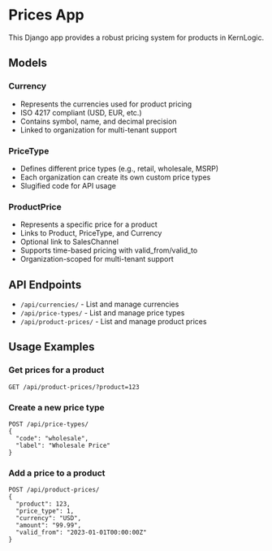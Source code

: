 # Prices App

This Django app provides a robust pricing system for products in KernLogic.

## Models

### Currency
- Represents the currencies used for product pricing
- ISO 4217 compliant (USD, EUR, etc.)
- Contains symbol, name, and decimal precision
- Linked to organization for multi-tenant support

### PriceType
- Defines different price types (e.g., retail, wholesale, MSRP)
- Each organization can create its own custom price types
- Slugified code for API usage

### ProductPrice
- Represents a specific price for a product
- Links to Product, PriceType, and Currency
- Optional link to SalesChannel
- Supports time-based pricing with valid_from/valid_to
- Organization-scoped for multi-tenant support

## API Endpoints

- `/api/currencies/` - List and manage currencies
- `/api/price-types/` - List and manage price types
- `/api/product-prices/` - List and manage product prices

## Usage Examples

### Get prices for a product
```
GET /api/product-prices/?product=123
```

### Create a new price type
```
POST /api/price-types/
{
  "code": "wholesale",
  "label": "Wholesale Price"
}
```

### Add a price to a product
```
POST /api/product-prices/
{
  "product": 123,
  "price_type": 1,
  "currency": "USD",
  "amount": "99.99",
  "valid_from": "2023-01-01T00:00:00Z"
}
``` 